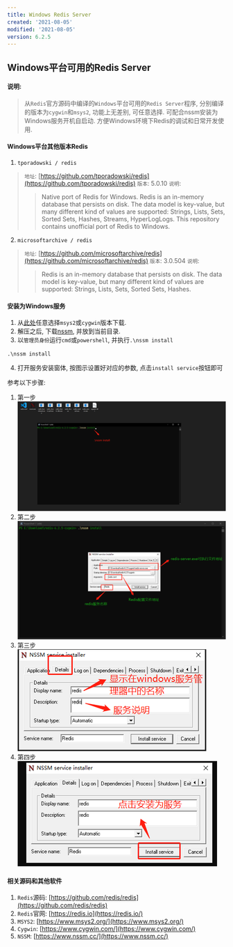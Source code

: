 ```yaml
---
title: Windows Redis Server
created: '2021-08-05'
modified: '2021-08-05'
version: 6.2.5
---
```


## Windows平台可用的Redis Server
#### 说明:
> 从`Redis`官方源码中编译的`Windows`平台可用的`Redis Server`程序, 分别编译的版本为`cygwin`和`msys2`, 功能上无差别, 可任意选择. 可配合nssm安装为Windows服务开机自启动. 方便Windows环境下Redis的调试和日常开发使用.

#### Windows平台其他版本Redis
1. `tporadowski / redis`
  > `地址`: [https://github.com/tporadowski/redis](https://github.com/tporadowski/redis)
  > `版本`: 5.0.10
  > `说明`:
  >> Native port of Redis for Windows. Redis is an in-memory database that persists on disk. The data model is key-value, but many different kind of values are supported: Strings, Lists, Sets, Sorted Sets, Hashes, Streams, HyperLogLogs. This repository contains unofficial port of Redis to Windows.

2. `microsoftarchive / redis`
  > `地址`: [https://github.com/microsoftarchive/redis](https://github.com/microsoftarchive/redis)
  > `版本`: 3.0.504
  > `说明`:
  >> Redis is an in-memory database that persists on disk. The data model is key-value, but many different kind of values are supported: Strings, Lists, Sets, Sorted Sets, Hashes.

#### 安装为Windows服务
1. 从[此处](https://github.com/X-Lucifer/winredis/releases)任意选择`msys2`或`cygwin`版本下载.
2. 解压之后, 下载[nssm](https://www.nssm.cc/), 并放到当前目录.
3. 以`管理员身份`运行`cmd`或`powershell`, 并执行`.\nssm install`
```shell
.\nssm install
```
4. 打开服务安装窗体, 按图示设置好对应的参数, 点击`install service`按钮即可

参考以下步骤:
1. 第一步 ![第一步](./step/step_1.png)
2. 第二步 ![第二步](./step/step_2.png)
3. 第三步 ![第三步](./step/step_3.png)
4. 第四步 ![第四步](./step/step_4.png)

#### 相关源码和其他软件
1. `Redis`源码: [https://github.com/redis/redis](https://github.com/redis/redis)
2. `Redis`官网: [https://redis.io](https://redis.io/)
3. `MSYS2`: [https://www.msys2.org/](https://www.msys2.org/)
4. `Cygwin`: [https://www.cygwin.com/](https://www.cygwin.com/)
5. `NSSM`: [https://www.nssm.cc/](https://www.nssm.cc/)



